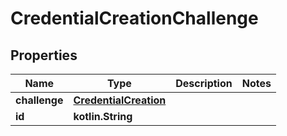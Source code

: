
# CredentialCreationChallenge

## Properties
Name | Type | Description | Notes
------------ | ------------- | ------------- | -------------
**challenge** | [**CredentialCreation**](CredentialCreation.md) |  | 
**id** | **kotlin.String** |  | 



